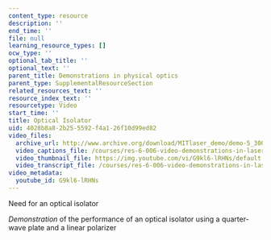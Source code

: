 ```yaml
---
content_type: resource
description: ''
end_time: ''
file: null
learning_resource_types: []
ocw_type: ''
optional_tab_title: ''
optional_text: ''
parent_title: Demonstrations in physical optics
parent_type: SupplementalResourceSection
related_resources_text: ''
resource_index_text: ''
resourcetype: Video
start_time: ''
title: Optical Isolator
uid: 4028b8a8-2b25-5592-f4a1-26f10d99ed82
video_files:
  archive_url: http://www.archive.org/download/MITlaser_demo/demo-5_300k.mp4
  video_captions_file: /courses/res-6-006-video-demonstrations-in-lasers-and-optics-spring-2008/9367ba92d7915e07a4467e0510b593d3_G9kl6-lRHNs.vtt
  video_thumbnail_file: https://img.youtube.com/vi/G9kl6-lRHNs/default.jpg
  video_transcript_file: /courses/res-6-006-video-demonstrations-in-lasers-and-optics-spring-2008/60d37891ea968aac3b7289ecd0390eda_G9kl6-lRHNs.pdf
video_metadata:
  youtube_id: G9kl6-lRHNs
---
```


Need for an optical isolator

_Demonstration_ of the performance of an optical isolator using a quarter-wave plate and a linear polarizer



